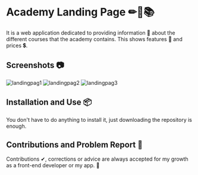 # Academy Landing Page ✏📕📚

It is a web application dedicated to providing information 📖 about the different courses that the academy contains. This shows features 📝 and prices 💲.

## Screenshots 📷

![landingpag1](https://github.com/JsonRodriguez/AcademyLandingPage/assets/105531721/7a321469-cea8-4a7c-b8d0-5bd305573578)
![landingpag2](https://github.com/JsonRodriguez/AcademyLandingPage/assets/105531721/a1ad613a-85e9-4bbc-a6d2-ecba882b7d10)
![landingpag3](https://github.com/JsonRodriguez/AcademyLandingPage/assets/105531721/b58b5884-b10b-472c-82a9-e6137bfacb63)

## Installation and Use 📦

You don't have to do anything to install it, just downloading the repository is enough.

## Contributions and Problem Report 🤝

Contributions ✔, corrections or advice are always accepted for my growth as a front-end developer or my app. 💪

